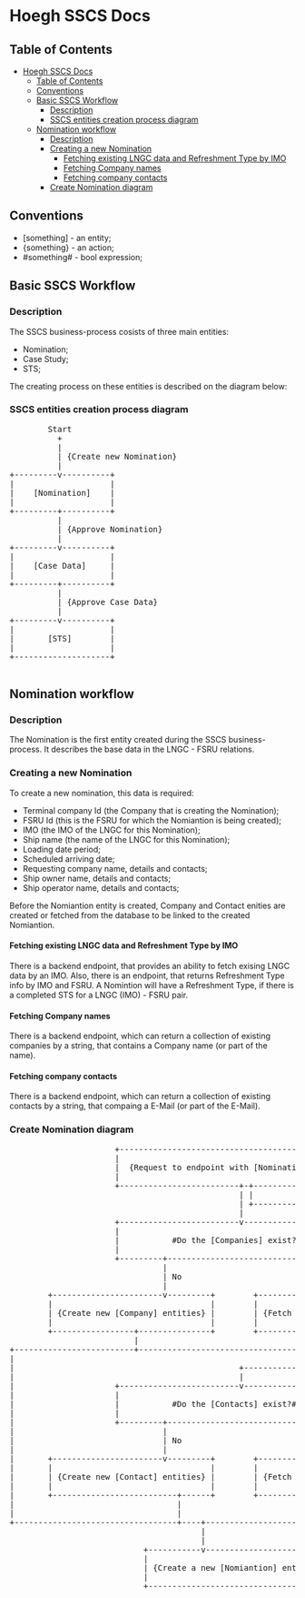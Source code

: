 # Hoegh SSCS Docs

## Table of Contents

- [Hoegh SSCS Docs](#hoegh-sscs-docs)
    - [Table of Contents](#table-of-contents)
    - [Conventions](#conventions)
    - [Basic SSCS Workflow](#basic-sscs-workflow)
        - [Description](#description)
        - [SSCS entities creation process diagram](#sscs-entities-creation-process-diagram)
    - [Nomination workflow](#nomination-workflow)
        - [Description](#description)
        - [Creating a new Nomination](#creating-a-new-nomination)
            - [Fetching existing LNGC data and Refreshment Type by IMO](#fetching-existing-lngc-data-and-refreshment-type-by-imo)
            - [Fetching Company names](#fetching-company-names)
            - [Fetching company contacts](#fetching-company-contacts)
        - [Create Nomination diagram](#create-nomination-diagram)

## Conventions

- [something] - an entity;
- {something} - an action;
- #something# - bool expression;

## Basic SSCS Workflow

### Description

The SSCS business-process cosists of three main entities:

- Nomination;
- Case Study;
- STS;

The creating process on these entities is described on the diagram below:

### SSCS entities creation process diagram

<pre>
        Start
          +
          |
          | {Create new Nomination}
          |
+---------v----------+
|                    |
|    [Nomination]    |
|                    |
+---------+----------+
          |
          | {Approve Nomination}
          |
+---------v----------+
|                    |
|    [Case Data]     |
|                    |
+---------+----------+
          |
          | {Approve Case Data}
          |
+---------v----------+
|                    |
|       [STS]        |
|                    |
+--------------------+
 </pre>

## Nomination workflow

### Description

The Nomination is the first entity created during the SSCS business-process. It describes the base data in the LNGC - FSRU relations.

### Creating a new Nomination

To create a new nomination, this data is required:

- Terminal company Id (the Company that is creating the Nomination);
- FSRU Id (this is the FSRU for which the Nomiantion is being created);
- IMO (the IMO of the LNGC for this Nomination);
- Ship name (the name of the LNGC for this Nomination);
- Loading date period;
- Scheduled arriving date;
- Requesting company name, details and contacts;
- Ship owner name, details and contacts;
- Ship operator name, details and contacts;

Before the Nomiantion entity is created, Company and Contact enities are created or fetched from the database to be linked to the created Nomiantion.

#### Fetching existing LNGC data and Refreshment Type by IMO

There is a backend endpoint, that provides an ability to fetch exising LNGC data by an IMO. Also, there is an endpoint, that returns Refreshment Type info by IMO and FSRU. A Nomintion will have a Refreshment Type, if there is a completed STS for a LNGC (IMO) - FSRU pair.

#### Fetching Company names

There is a backend endpoint, which can return a collection of existing companies by a string, that contains a Company name (or part of the name).

#### Fetching company contacts

There is a backend endpoint, which can return a collection of existing contacts by a string, that compaing a E-Mail (or part of the E-Mail).

### Create Nomination diagram

<pre>
                      +------------------------------------------------+
                      |                                                |
                      |  {Request to endpoint with [Nomination] data}  |
                      |                                                |
                      +-------------------------+-+--------------------+
                                                | |
                                                | +-------------------------------------------+
                                                |                                             |
                      +-------------------------v----------------------+                      |
                      |                                                |                      |
                      |           #Do the [Companies] exist?#          |                      |
                      |                                                |                      |
                      +---------+----------------------------+---------+                      |
                                |                            |                                |
                                | No                         | Yes                            |
                                |                            |                                |
        +-----------------------v---------+        +---------v----------------------------+   |
        |                                 |        |                                      |   |
        | {Create new [Company] entities} |        | {Fetch existing [Company] entities}  |   |
        |                                 |        |                                      |   |
        +-----------------+---------------+        +----------------+---------------------+   |
                          |                                         |                         |
+-------------------------+-----------------------------------------+                         |
|                                                                                             |
|                                               +---------------------------------------------+
|                                               |
|                     +-------------------------v----------------------+
|                     |                                                |
|                     |           #Do the [Contacts] exist?#           |
|                     |                                                |
|                     +---------+----------------------------+---------+
|                               |                            |
|                               | No                         | Yes
|                               |                            |
|       +-----------------------v---------+        +---------v----------------------------+
|       |                                 |        |                                      |
|       | {Create new [Contact] entities} |        | {Fetch existing [Contact] entities}  |
|       |                                 |        |                                      |
|       +--------------------------+------+        +--------------------+-----------------+
|                                  |                                    |
|                                  |                                    |
+----------------------------------+----+-------------------------------+
                                        |
                                        |
                            +-----------v------------------------+
                            |                                    |
                            | {Create a new [Nomiantion] entity} |
                            |                                    |
                            +------------------------------------+
</pre>
